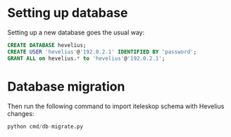 # Setting up database

Setting up a new database goes the usual way:

```sql
CREATE DATABASE hevelius;
CREATE USER 'hevelius'@'192.0.2.1' IDENTIFIED BY 'password';
GRANT ALL on hevelius.* to 'hevelius'@'192.0.2.1';
```

# Database migration

Then run the following command to import iteleskop schema with Hevelius changes:

```python
python cmd/db-migrate.py
```
